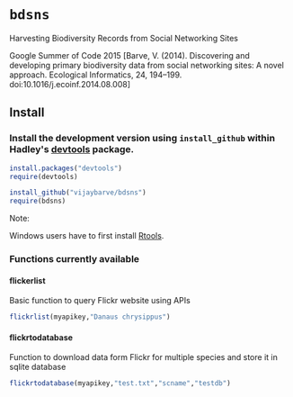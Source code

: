 # `bdsns`
Harvesting Biodiversity Records from Social Networking Sites

Google Summer of Code 2015
[Barve, V. (2014). Discovering and developing primary biodiversity data from social networking sites: A novel approach. Ecological Informatics, 24, 194–199. doi:10.1016/j.ecoinf.2014.08.008]

## Install

### Install the development version using `install_github` within Hadley's [devtools](https://github.com/hadley/devtools) package.

```R
install.packages("devtools")
require(devtools)

install_github("vijaybarve/bdsns")
require(bdsns)
```

Note: 

Windows users have to first install [Rtools](http://cran.r-project.org/bin/windows/Rtools/).


### Functions currently available

#### flickerlist

Basic function to query Flickr website using APIs 

```r
flickrlist(myapikey,"Danaus chrysippus")
```

#### flickrtodatabase

Function to download data form Flickr for multiple species and store it in sqlite database

```r
flickrtodatabase(myapikey,"test.txt","scname","testdb")
```
